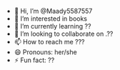 - 👋 Hi, I’m @Maady5587557
- 👀 I’m interested in books
- 🌱 I’m currently learning ??
- 💞️ I’m looking to collaborate on .??
- 📫 How to reach me ???
- 😄 Pronouns: her/she
- ⚡ Fun fact: ??

<!---
Maady5587557/Maady5587557 is a ✨ special ✨ repository because its `README.md` (this file) appears on your GitHub profile.
You can click the Preview link to take a look at your changes.
--->
